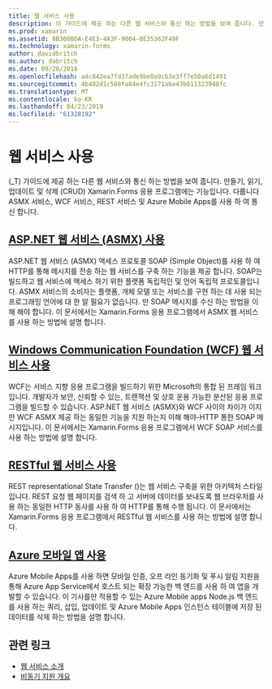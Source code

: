 ```yaml
---
title: 웹 서비스 사용
description: 이 가이드에 제공 하는 다른 웹 서비스와 통신 하는 방법을 보여 줍니다. 만들기, 읽기, 업데이트 및 삭제 (CRUD) Xamarin.Forms 응용 프로그램에는 기능입니다. 다룹니다 ASMX 서비스, WCF 서비스, REST 서비스 및 Azure Mobile Apps를 사용 하 여 통신 합니다.
ms.prod: xamarin
ms.assetid: 8B360BDA-E4E3-4A3F-9004-0E35362F49F
ms.technology: xamarin-forms
author: davidbritch
ms.author: dabritch
ms.date: 09/20/2016
ms.openlocfilehash: a4c842ea7fd37ade9be0a9cb3e3ff7e50a6d1491
ms.sourcegitcommit: 4b402d1c508fa84e4fc3171a6e43b811323948fc
ms.translationtype: MT
ms.contentlocale: ko-KR
ms.lasthandoff: 04/23/2019
ms.locfileid: "61328192"
---
```

# <a name="consuming-web-services"></a>웹 서비스 사용

(_T) 가이드에 제공 하는 다른 웹 서비스와 통신 하는 방법을 보여 줍니다. 만들기, 읽기, 업데이트 및 삭제 (CRUD) Xamarin.Forms 응용 프로그램에는 기능입니다. 다룹니다 ASMX 서비스, WCF 서비스, REST 서비스 및 Azure Mobile Apps를 사용 하 여 통신 합니다.

## <a name="consuming-an-aspnet-web-service-asmxxamarin-formsdata-cloudconsumingasmxmd"></a>[ASP.NET 웹 서비스 (ASMX) 사용](~/xamarin-forms/data-cloud/consuming/asmx.md)

ASP.NET 웹 서비스 (ASMX) 액세스 프로토콜 SOAP (Simple Object)를 사용 하 여 HTTP를 통해 메시지를 전송 하는 웹 서비스를 구축 하는 기능을 제공 합니다. SOAP는 빌드하고 웹 서비스에 액세스 하기 위한 플랫폼 독립적인 및 언어 독립적 프로토콜입니다. ASMX 서비스의 소비자는 플랫폼, 개체 모델 또는 서비스를 구현 하는 데 사용 되는 프로그래밍 언어에 대 한 알 필요가 없습니다. 만 SOAP 메시지를 수신 하는 방법을 이해 해야 합니다. 이 문서에서는 Xamarin.Forms 응용 프로그램에서 ASMX 웹 서비스를 사용 하는 방법에 설명 합니다.

## <a name="consuming-a-windows-communication-foundation-wcf-web-servicexamarin-formsdata-cloudconsumingwcfmd"></a>[Windows Communication Foundation (WCF) 웹 서비스 사용](~/xamarin-forms/data-cloud/consuming/wcf.md)

WCF는 서비스 지향 응용 프로그램을 빌드하기 위한 Microsoft의 통합 된 프레임 워크입니다. 개발자가 보안, 신뢰할 수 있는, 트랜잭션 및 상호 운용 가능한 분산된 응용 프로그램을 빌드할 수 있습니다. ASP.NET 웹 서비스 (ASMX)와 WCF 사이의 차이가 이지만 WCF ASMX 제공 하는 동일한 기능을 지원 하는지 이해 해야-HTTP 통한 SOAP 메시지입니다. 이 문서에서는 Xamarin.Forms 응용 프로그램에서 WCF SOAP 서비스를 사용 하는 방법에 설명 합니다.

## <a name="consuming-a-restful-web-servicexamarin-formsdata-cloudconsumingrestmd"></a>[RESTful 웹 서비스 사용](~/xamarin-forms/data-cloud/consuming/rest.md)

REST representational State Transfer ()는 웹 서비스 구축을 위한 아키텍처 스타일입니다. REST 요청 웹 페이지를 검색 하 고 서버에 데이터를 보내도록 웹 브라우저를 사용 하는 동일한 HTTP 동사를 사용 하 여 HTTP를 통해 수행 됩니다. 이 문서에서는 Xamarin.Forms 응용 프로그램에서 RESTful 웹 서비스를 사용 하는 방법에 설명 합니다.

## <a name="consuming-an-azure-mobile-appxamarin-formsdata-cloudconsumingazuremd"></a>[Azure 모바일 앱 사용](~/xamarin-forms/data-cloud/consuming/azure.md)

Azure Mobile Apps를 사용 하면 모바일 인증, 오프 라인 동기화 및 푸시 알림 지원을 통해 Azure App Service에서 호스트 되는 확장 가능한 백 엔드를 사용 하 여 앱을 개발할 수 있습니다. 이 기사를만 적용할 수 있는 Azure Mobile apps Node.js 백 엔드를 사용 하는 쿼리, 삽입, 업데이트 및 Azure Mobile Apps 인스턴스 테이블에 저장 된 데이터를 삭제 하는 방법을 설명 합니다.

## <a name="related-links"></a>관련 링크

- [웹 서비스 소개](~/cross-platform/data-cloud/web-services/index.md)
- [비동기 지원 개요](~/cross-platform/platform/async.md)
